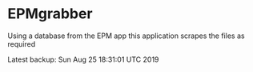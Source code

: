 # EPMgrabber
Using a database from the EPM app this application scrapes the files as required


Latest backup: Sun Aug 25 18:31:01 UTC 2019
